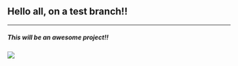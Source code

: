## Hello all, on a test branch!!

---
##### This will be an _awesome_ project!!

![](http://image.shutterstock.com/display_pic_with_logo/139051/291812609/stock-photo-funny-cat-working-as-a-cashier-in-a-supermarket-291812609.jpg)
